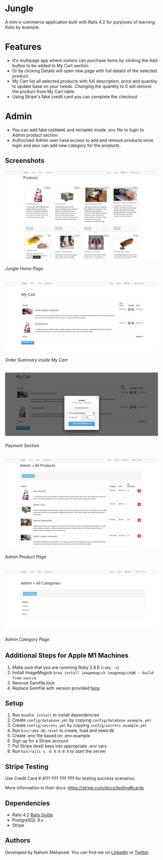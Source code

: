 # Jungle

A mini e-commerce application built with Rails 4.2 for purposes of learning Rails by example.

# Features
- It's multipage app where visitors can purchase items by clicking the Add button to be added to My Cart section
- Or by clicking Details will open new page with full datails of the selected product
- My Cart list all selected products with full description, price and quantity to update base on your needs. Changing the quantity to 0 will remove the product from My Cart table
- Using Stripe's fake credit card you can complete the checkout 

# Admin
- You can add fake `USERNAME` and `PASSWORD` inside .env file to login to Admin product section
- Authorized Admin user have access to add and remove products once login and also can add new category for the products.

## Screenshots

!["Screenshot of Jungle Home Page"](public/images/home-page.png)
###### Jungle Home Page 

!["Screenshot of My Cart"](public/images/my-cart.png)
###### Order Summary inside My Cart 

!["Screenshot of Stripe"](public/images/stripe.png)
###### Payment Section 

!["Screenshot of Admin Product Page"](public/images/admin-product.png)
###### Admin Product Page 

!["Screenshot of Admin Category"](public/images/admin-category.png)
###### Admin Category Page 

## Additional Steps for Apple M1 Machines

1. Make sure that you are runnning Ruby 2.6.6 (`ruby -v`)
1. Install ImageMagick `brew install imagemagick imagemagick@6 --build-from-source`
2. Remove Gemfile.lock
3. Replace Gemfile with version provided [here](https://gist.githubusercontent.com/FrancisBourgouin/831795ae12c4704687a0c2496d91a727/raw/ce8e2104f725f43e56650d404169c7b11c33a5c5/Gemfile)

## Setup

1. Run `bundle install` to install dependencies
2. Create `config/database.yml` by copying `config/database.example.yml`
3. Create `config/secrets.yml` by copying `config/secrets.example.yml`
4. Run `bin/rake db:reset` to create, load and seed db
5. Create .env file based on .env.example
6. Sign up for a Stripe account
7. Put Stripe (test) keys into appropriate .env vars
8. Run `bin/rails s -b 0.0.0.0` to start the server

## Stripe Testing

Use Credit Card # 4111 1111 1111 1111 for testing success scenarios.

More information in their docs: <https://stripe.com/docs/testing#cards>

## Dependencies

* Rails 4.2 [Rails Guide](http://guides.rubyonrails.org/v4.2/)
* PostgreSQL 9.x
* Stripe

## Authors
Developed by Nahom Mehanzel. You can find me on [LinkedIn](https://www.linkedin.com/in/nahom-mehanzel/) or [Twitter](https://twitter.com/NahomKibreab).

